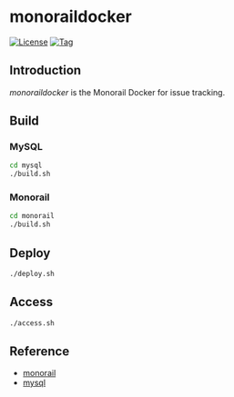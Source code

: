 # monoraildocker

[![License](https://img.shields.io/github/license/craftslab/monoraildocker.svg?color=brightgreen)](https://github.com/craftslab/monoraildocker/blob/main/LICENSE)
[![Tag](https://img.shields.io/github/tag/craftslab/monoraildocker.svg?color=brightgreen)](https://github.com/craftslab/monoraildocker/tags)



## Introduction

*monoraildocker* is the Monorail Docker for issue tracking.



## Build

### MySQL

```bash
cd mysql
./build.sh
```



### Monorail

```bash
cd monorail
./build.sh
```



## Deploy

```bash
./deploy.sh
```



## Access

```bash
./access.sh
```



## Reference

- [monorail](https://chromium.googlesource.com/infra/infra/+/refs/heads/main/appengine/monorail/)
- [mysql](https://hub.docker.com/_/mysql)
